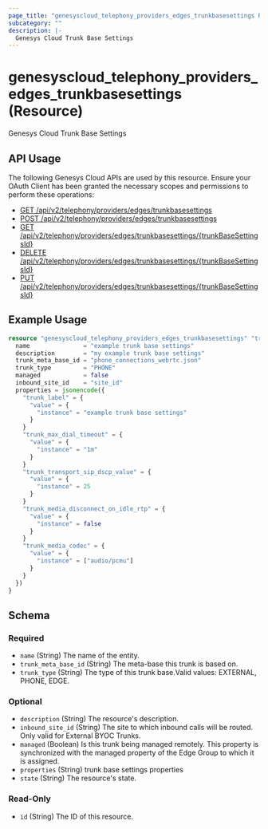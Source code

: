 ```yaml
---
page_title: "genesyscloud_telephony_providers_edges_trunkbasesettings Resource - terraform-provider-genesyscloud"
subcategory: ""
description: |-
  Genesys Cloud Trunk Base Settings
---
```

# genesyscloud_telephony_providers_edges_trunkbasesettings (Resource)

Genesys Cloud Trunk Base Settings

## API Usage
The following Genesys Cloud APIs are used by this resource. Ensure your OAuth Client has been granted the necessary scopes and permissions to perform these operations:

* [GET /api/v2/telephony/providers/edges/trunkbasesettings](https://developer.genesys.cloud/api/rest/v2/telephonyprovidersedge/#get-api-v2-telephony-providers-edges-trunkbasesettings)
* [POST /api/v2/telephony/providers/edges/trunkbasesettings](https://developer.genesys.cloud/api/rest/v2/telephonyprovidersedge/#post-api-v2-telephony-providers-edges-trunkbasesettings)
* [GET /api/v2/telephony/providers/edges/trunkbasesettings/{trunkBaseSettingsId}](https://developer.genesys.cloud/api/rest/v2/telephonyprovidersedge/#get-api-v2-telephony-providers-edges-trunkbasesettings--trunkBaseSettingsId-)
* [DELETE /api/v2/telephony/providers/edges/trunkbasesettings/{trunkBaseSettingsId}](https://developer.genesys.cloud/api/rest/v2/telephonyprovidersedge/#delete-api-v2-telephony-providers-edges-trunkbasesettings--trunkBaseSettingsId-)
* [PUT /api/v2/telephony/providers/edges/trunkbasesettings/{trunkBaseSettingsId}](https://developer.genesys.cloud/api/rest/v2/telephonyprovidersedge/#put-api-v2-telephony-providers-edges-trunkbasesettings--trunkBaseSettingsId-)

## Example Usage

```terraform
resource "genesyscloud_telephony_providers_edges_trunkbasesettings" "trunkBaseSettings" {
  name               = "example trunk base settings"
  description        = "my example trunk base settings"
  trunk_meta_base_id = "phone_connections_webrtc.json"
  trunk_type         = "PHONE"
  managed            = false
  inbound_site_id    = "site_id"
  properties = jsonencode({
    "trunk_label" = {
      "value" = {
        "instance" = "example trunk base settings"
      }
    }
    "trunk_max_dial_timeout" = {
      "value" = {
        "instance" = "1m"
      }
    }
    "trunk_transport_sip_dscp_value" = {
      "value" = {
        "instance" = 25
      }
    }
    "trunk_media_disconnect_on_idle_rtp" = {
      "value" = {
        "instance" = false
      }
    }
    "trunk_media_codec" = {
      "value" = {
        "instance" = ["audio/pcmu"]
      }
    }
  })
}
```

<!-- schema generated by tfplugindocs -->
## Schema

### Required

- `name` (String) The name of the entity.
- `trunk_meta_base_id` (String) The meta-base this trunk is based on.
- `trunk_type` (String) The type of this trunk base.Valid values: EXTERNAL, PHONE, EDGE.

### Optional

- `description` (String) The resource's description.
- `inbound_site_id` (String) The site to which inbound calls will be routed. Only valid for External BYOC Trunks.
- `managed` (Boolean) Is this trunk being managed remotely. This property is synchronized with the managed property of the Edge Group to which it is assigned.
- `properties` (String) trunk base settings properties
- `state` (String) The resource's state.

### Read-Only

- `id` (String) The ID of this resource.

